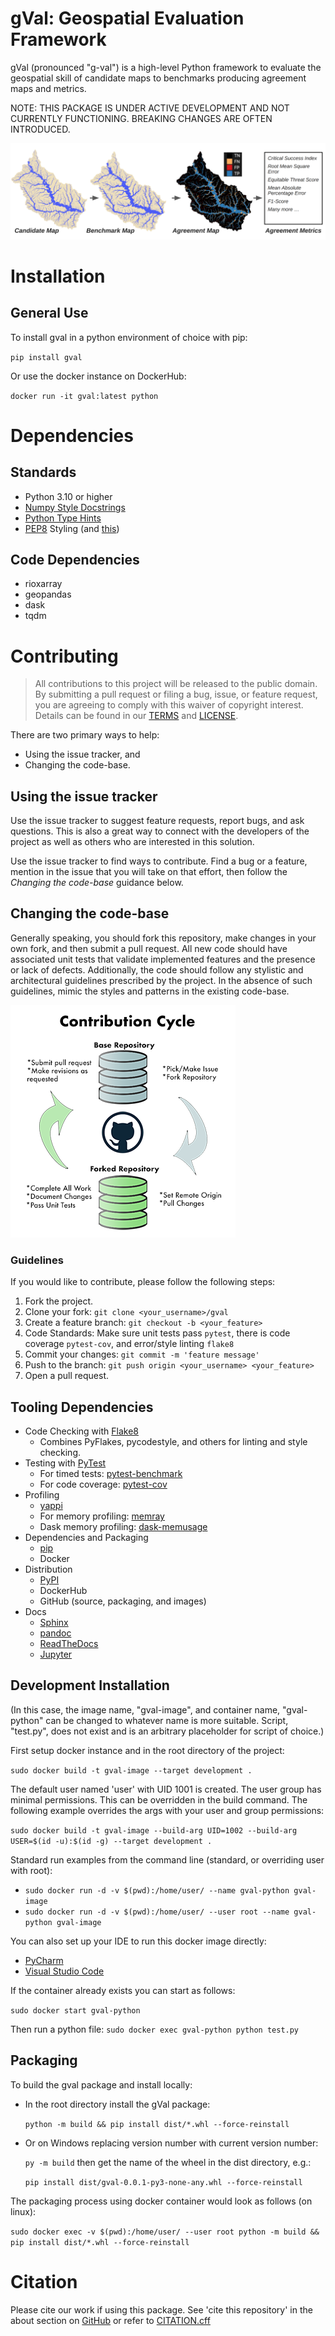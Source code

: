 # gVal: Geospatial Evaluation Framework

gVal (pronounced "g-val") is a high-level Python framework to evaluate
the geospatial skill of candidate maps to benchmarks producing agreement
maps and metrics.

NOTE: THIS PACKAGE IS UNDER ACTIVE DEVELOPMENT AND NOT CURRENTLY
FUNCTIONING. BREAKING CHANGES ARE OFTEN INTRODUCED.

![alt text](./images/ExampleWorkflow.png)

# Installation

## General Use

To install gval in a python environment of choice with pip:

`pip install gval`

Or use the docker instance on DockerHub:

`docker run -it gval:latest python`

# Dependencies

## Standards

  - Python 3.10 or higher
  - [Numpy Style Docstrings](https://numpydoc.readthedocs.io/en/v1.1.0/format.html#documenting-modules)
  - [Python Type Hints](https://docs.python.org/3/library/typing.html)
  - [PEP8](https://pep8.org/) Styling (and
    [this](https://peps.python.org/pep-0008/))

## Code Dependencies

  - rioxarray
  - geopandas
  - dask
  - tqdm

# Contributing

> All contributions to this project will be released to the public
> domain. By submitting a pull request or filing a bug, issue, or
> feature request, you are agreeing to comply with this waiver of
> copyright interest. Details can be found in our [TERMS](TERMS.MD) and
> [LICENSE](LICENSE.MD).

There are two primary ways to help:

  - Using the issue tracker, and
  - Changing the code-base.

## Using the issue tracker

Use the issue tracker to suggest feature requests, report bugs, and ask
questions. This is also a great way to connect with the developers of
the project as well as others who are interested in this solution.

Use the issue tracker to find ways to contribute. Find a bug or a
feature, mention in the issue that you will take on that effort, then
follow the *Changing the code-base* guidance below.

## Changing the code-base

Generally speaking, you should fork this repository, make changes in
your own fork, and then submit a pull request. All new code should have
associated unit tests that validate implemented features and the
presence or lack of defects. Additionally, the code should follow any
stylistic and architectural guidelines prescribed by the project. In the
absence of such guidelines, mimic the styles and patterns in the
existing code-base.

![alt text](./images/ContributionGraphic.png)

### Guidelines

If you would like to contribute, please follow the following steps:

1.  Fork the project.
2.  Clone your fork: `git clone <your_username>/gval`
3.  Create a feature branch: `git checkout -b <your_feature>`
4.  Code Standards: Make sure unit tests pass `pytest`, there is code
    coverage `pytest-cov`, and error/style linting `flake8`
5.  Commit your changes: `git commit -m 'feature message'`
6.  Push to the branch: `git push origin <your_username> <your_feature>`
7.  Open a pull request.

## Tooling Dependencies

  - Code Checking with [Flake8](https://github.com/PyCQA/flake8)
      - Combines PyFlakes, pycodestyle, and others for linting and style
        checking.
  - Testing with
    [PyTest](https://docs.pytest.org/en/7.1.x/contents.html)
      - For timed tests:
        [pytest-benchmark](https://pypi.org/project/pytest-benchmark/)
      - For code coverage:
        [pytest-cov](https://pypi.org/project/pytest-cov/)
  - Profiling
      - [yappi](https://github.com/sumerc/yappi/)
      - For memory profiling: [memray](https://pypi.org/project/memray/)
      - Dask memory profiling:
        [dask-memusage](https://github.com/itamarst/dask-memusage)
  - Dependencies and Packaging
      - [pip](https://packaging.python.org/en/latest/key_projects/#pip)
      - Docker
  - Distribution
      - [PyPI](https://pypi.org/)
      - DockerHub
      - GitHub (source, packaging, and images)
  - Docs
      - [Sphinx](https://www.sphinx-doc.org/)
      - [pandoc](https://pypi.org/project/pandoc/)
      - [ReadTheDocs](https://readthedocs.org/)
      - [Jupyter](https://pypi.org/project/jupyter/)

## Development Installation

(In this case, the image name, "gval-image", and container name,
"gval-python" can be changed to whatever name is more suitable. Script,
"test.py", does not exist and is an arbitrary placeholder for script of
choice.)

First setup docker instance and in the root directory of the project:

` sudo docker build -t gval-image --target development .  `

The default user named 'user' with UID 1001 is created. The user group
has minimal permissions. This can be overridden in the build command.
The following example overrides the args with your user and group
permissions:

` sudo docker build -t gval-image --build-arg UID=1002 --build-arg
USER=$(id -u):$(id -g) --target development .  `

Standard run examples from the command line (standard, or overriding
user with root):

  - `sudo docker run -d -v $(pwd):/home/user/ --name gval-python
    gval-image`
  - `sudo docker run -d -v $(pwd):/home/user/ --user root --name
    gval-python gval-image`

You can also set up your IDE to run this docker image directly:

  - [PyCharm](https://www.jetbrains.com/help/pycharm/using-docker-as-a-remote-interpreter.html#config-docker)
  - [Visual Studio
    Code](https://code.visualstudio.com/docs/containers/quickstart-python)

If the container already exists you can start as follows:

`sudo docker start gval-python`

Then run a python file: `sudo docker exec gval-python python test.py`

## Packaging

To build the gval package and install locally:

  - In the root directory install the gVal package:
    
    `python -m build && pip install dist/*.whl --force-reinstall`

  - Or on Windows replacing version number with current version number:
    
    `py -m build` then get the name of the wheel in the dist directory,
    e.g.:
    
    `pip install dist/gval-0.0.1-py3-none-any.whl --force-reinstall`

The packaging process using docker container would look as follows (on
linux):

`sudo docker exec -v $(pwd):/home/user/ --user root python -m build &&
pip install dist/*.whl --force-reinstall`

# Citation

Please cite our work if using this package. See 'cite this repository'
in the about section on [GitHub](https://github.com/NOAA-OWP/gval/) or
refer to [CITATION.cff](CITATION.cff)
